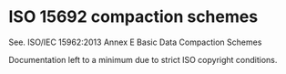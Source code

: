 # ISO 15692 compaction schemes

See.
ISO/IEC 15962:2013
Annex E
Basic Data Compaction Schemes

Documentation left to a minimum due to strict ISO copyright conditions.
